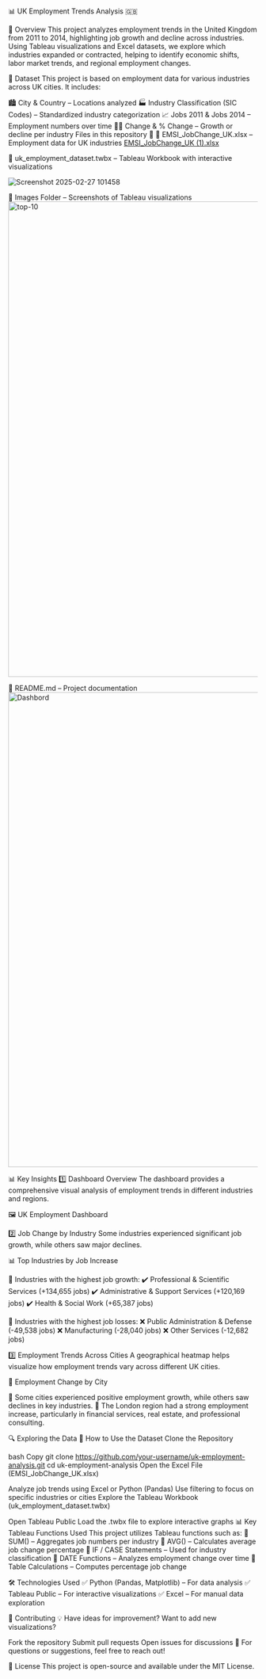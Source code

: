 📊 UK Employment Trends Analysis 🇬🇧


📌 Overview
This project analyzes employment trends in the United Kingdom from 2011 to 2014, highlighting job growth and decline across industries. Using Tableau visualizations and Excel datasets, we explore which industries expanded or contracted, helping to identify economic shifts, labor market trends, and regional employment changes.

📁 Dataset
This project is based on employment data for various industries across UK cities. It includes:

🏙 City & Country – Locations analyzed
🏭 Industry Classification (SIC Codes) – Standardized industry categorization
📈 Jobs 2011 & Jobs 2014 – Employment numbers over time
🔺🔻 Change & % Change – Growth or decline per industry
Files in this repository 📂
📌 EMSI_JobChange_UK.xlsx – Employment data for UK industries
[EMSI_JobChange_UK (1).xlsx](https://github.com/user-attachments/files/19007819/EMSI_JobChange_UK.1.xlsx)

📌 uk_employment_dataset.twbx – Tableau Workbook with interactive visualizations

![Screenshot 2025-02-27 101458](https://github.com/user-attachments/assets/374a2153-4cc8-41c6-9b94-34374ee3656d)

📌 Images Folder – Screenshots of Tableau visualizations
<img width="960" alt="top-10" src="https://github.com/user-attachments/assets/d309ee55-93fa-48f1-b3e2-df4c30dbb3ed" />

📌 README.md – Project documentation
<img width="959" alt="Dashbord" src="https://github.com/user-attachments/assets/cef78b5c-2bd2-448b-acef-3d313e44db0b" />


📊 Key Insights
1️⃣ Dashboard Overview
The dashboard provides a comprehensive visual analysis of employment trends in different industries and regions.

🖼 UK Employment Dashboard

2️⃣ Job Change by Industry
Some industries experienced significant job growth, while others saw major declines.

📊 Top Industries by Job Increase

📌 Industries with the highest job growth:
✔️ Professional & Scientific Services (+134,655 jobs)
✔️ Administrative & Support Services (+120,169 jobs)
✔️ Health & Social Work (+65,387 jobs)

📌 Industries with the highest job losses:
❌ Public Administration & Defense (-49,538 jobs)
❌ Manufacturing (-28,040 jobs)
❌ Other Services (-12,682 jobs)

3️⃣ Employment Trends Across Cities
A geographical heatmap helps visualize how employment trends vary across different UK cities.

📍 Employment Change by City


🔹 Some cities experienced positive employment growth, while others saw declines in key industries.
🔹 The London region had a strong employment increase, particularly in financial services, real estate, and professional consulting.

🔍 Exploring the Data
📌 How to Use the Dataset
Clone the Repository

bash
Copy
git clone https://github.com/your-username/uk-employment-analysis.git
cd uk-employment-analysis
Open the Excel File (EMSI_JobChange_UK.xlsx)

Analyze job trends using Excel or Python (Pandas)
Use filtering to focus on specific industries or cities
Explore the Tableau Workbook (uk_employment_dataset.twbx)

Open Tableau Public
Load the .twbx file to explore interactive graphs
📊 Key Tableau Functions Used
This project utilizes Tableau functions such as:
🔹 SUM() – Aggregates job numbers per industry
🔹 AVG() – Calculates average job change percentage
🔹 IF / CASE Statements – Used for industry classification
🔹 DATE Functions – Analyzes employment change over time
🔹 Table Calculations – Computes percentage job change

🛠 Technologies Used
✅ Python (Pandas, Matplotlib) – For data analysis
✅ Tableau Public – For interactive visualizations
✅ Excel – For manual data exploration

🤝 Contributing
💡 Have ideas for improvement? Want to add new visualizations?

Fork the repository
Submit pull requests
Open issues for discussions
📩 For questions or suggestions, feel free to reach out!

📜 License
This project is open-source and available under the MIT License.
